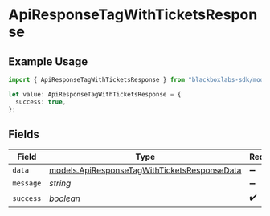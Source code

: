 # ApiResponseTagWithTicketsResponse

## Example Usage

```typescript
import { ApiResponseTagWithTicketsResponse } from "blackboxlabs-sdk/models";

let value: ApiResponseTagWithTicketsResponse = {
  success: true,
};
```

## Fields

| Field                                                                                              | Type                                                                                               | Required                                                                                           | Description                                                                                        |
| -------------------------------------------------------------------------------------------------- | -------------------------------------------------------------------------------------------------- | -------------------------------------------------------------------------------------------------- | -------------------------------------------------------------------------------------------------- |
| `data`                                                                                             | [models.ApiResponseTagWithTicketsResponseData](../models/apiresponsetagwithticketsresponsedata.md) | :heavy_minus_sign:                                                                                 | N/A                                                                                                |
| `message`                                                                                          | *string*                                                                                           | :heavy_minus_sign:                                                                                 | N/A                                                                                                |
| `success`                                                                                          | *boolean*                                                                                          | :heavy_check_mark:                                                                                 | N/A                                                                                                |